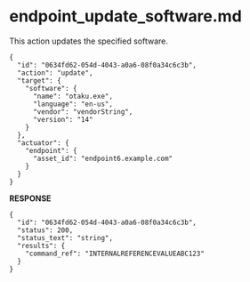 
# endpoint_update_software.md

This action updates the specified software.

```
{
  "id": "0634fd62-054d-4043-a0a6-08f0a34c6c3b",
  "action": "update",
  "target": {
    "software": {
      "name": "otaku.exe",
      "language": "en-us",
      "vendor": "vendorString",
      "version": "14"
    }
  },
  "actuator": {
    "endpoint": {
      "asset_id": "endpoint6.example.com"
    }
  }
}
```

**RESPONSE**

```
{
  "id": "0634fd62-054d-4043-a0a6-08f0a34c6c3b",
  "status": 200,
  "status_text": "string",
  "results": {
    "command_ref": "INTERNALREFERENCEVALUEABC123"
  }
}
```
